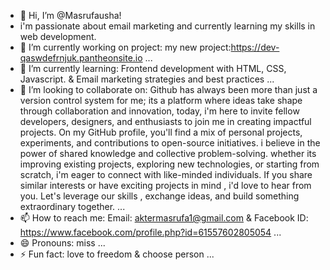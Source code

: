 - 👋 Hi, I’m @Masrufausha!
- i'm passionate about email marketing and currently learning my skills in web development.
- 👀 I’m currently working on project: my new project:https://dev-qaswdefrnjuk.pantheonsite.io ...
- 🌱 I’m currently learning: Frontend development with HTML, CSS, Javascript. & Email marketing strategies and best practices ...
- 💞️ I’m looking to collaborate on: Github has always been more than just a version control system for me; its a platform where ideas take shape through collaboration and innovation, today, i'm here to invite fellow developers, designers, and enthusiasts to join me in creating impactful projects. On my GitHub profile, you'll find a mix of personal projects, experiments, and contributions to open-source initiatives. i believe in the power of shared knowledge and collective problem-solving. whether its improving existing projects, exploring new technologies, or starting from scratch, i'm eager to connect with like-minded individuals. If you share similar interests or have exciting projects in mind , i'd love to hear from you. Let's leverage our skills , exchange ideas, and build something extraordinary together.     ...
- 📫 How to reach me: Email: aktermasrufa1@gmail.com  & Facebook ID: https://www.facebook.com/profile.php?id=61557602805054 ...
- 😄 Pronouns: miss ...
- ⚡ Fun fact: love to freedom & choose person ...

<!---
Masrufausha/Masrufausha is a ✨ special ✨ repository because its `README.md` (this file) appears on your GitHub profile.
You can click the Preview link to take a look at your changes.
--->
